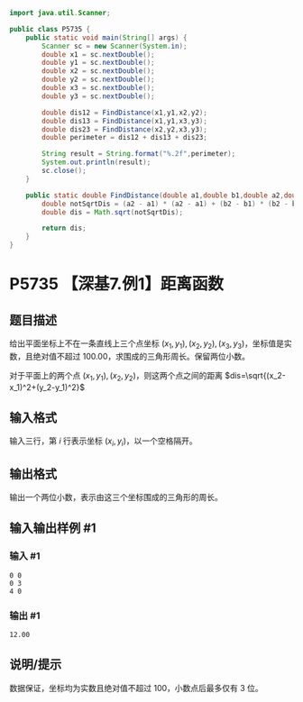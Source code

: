 ```java
import java.util.Scanner;

public class P5735 {
    public static void main(String[] args) {
        Scanner sc = new Scanner(System.in);
        double x1 = sc.nextDouble();
        double y1 = sc.nextDouble();
        double x2 = sc.nextDouble();
        double y2 = sc.nextDouble();
        double x3 = sc.nextDouble();
        double y3 = sc.nextDouble();

        double dis12 = FindDistance(x1,y1,x2,y2);
        double dis13 = FindDistance(x1,y1,x3,y3);
        double dis23 = FindDistance(x2,y2,x3,y3);
        double perimeter = dis12 + dis13 + dis23;

        String result = String.format("%.2f",perimeter);
        System.out.println(result);
        sc.close();
    }

    public static double FindDistance(double a1,double b1,double a2,double b2) {
        double notSqrtDis = (a2 - a1) * (a2 - a1) + (b2 - b1) * (b2 - b1) ;
        double dis = Math.sqrt(notSqrtDis);

        return dis;
    }
}
```

# P5735 【深基7.例1】距离函数

## 题目描述

给出平面坐标上不在一条直线上三个点坐标 $(x_1,y_1),(x_2,y_2),(x_3,y_3)$，坐标值是实数，且绝对值不超过 100.00，求围成的三角形周长。保留两位小数。

对于平面上的两个点 $(x_1,y_1),(x_2,y_2)$，则这两个点之间的距离 $dis=\sqrt{(x_2-x_1)^2+(y_2-y_1)^2}$

## 输入格式

输入三行，第 $i$ 行表示坐标 $(x_i,y_i)$，以一个空格隔开。

## 输出格式

输出一个两位小数，表示由这三个坐标围成的三角形的周长。

## 输入输出样例 #1

### 输入 #1

```
0 0
0 3
4 0
```

### 输出 #1

```
12.00
```

## 说明/提示

数据保证，坐标均为实数且绝对值不超过 $100$，小数点后最多仅有 $3$ 位。